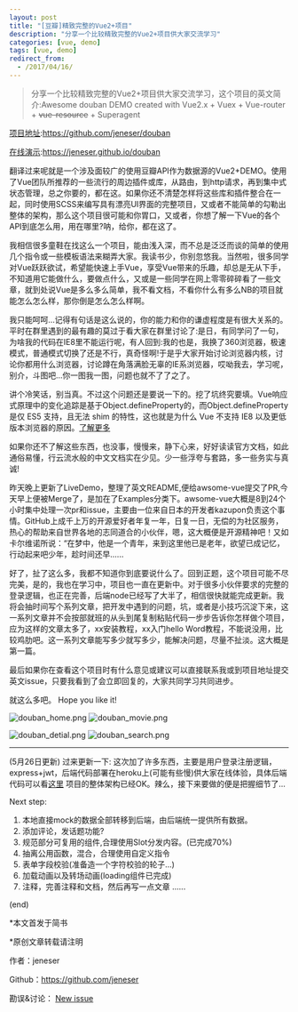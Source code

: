 ```yaml
---
layout: post
title: "[豆瓣]精致完整的Vue2+项目"
description: "分享一个比较精致完整的Vue2+项目供大家交流学习"
categories: [vue, demo]
tags: [vue, demo]
redirect_from:
  - /2017/04/16/
---
```


> 分享一个比较精致完整的Vue2+项目供大家交流学习，这个项目的英文简介:Awesome douban DEMO created with Vue2.x + Vuex + Vue-router + <strike>vue-resource</strike> + Superagent 

[项目地址](https://github.com/jeneser/douban
):https://github.com/jeneser/douban

[在线演示](https://jeneser.github.io/douban/):https://jeneser.github.io/douban

翻译过来呢就是一个涉及面较广的使用豆瓣API作为数据源的Vue2+DEMO。使用了Vue团队所推荐的一些流行的周边插件或库，从路由，到http请求，再到集中式状态管理，总之你要的，都在这。如果你还不清楚怎样将这些库和插件整合在一起，同时使用SCSS来编写具有漂亮UI界面的完整项目，又或者不能简单的勾勒出整体的架构，那么这个项目很可能和你胃口，又或者，你想了解一下Vue的各个API到底怎么用，用在哪里?呐，给你，都在这了。

我相信很多童鞋在找这么一个项目，能由浅入深，而不总是泛泛而谈的简单的使用几个指令或一些模板语法来糊弄大家。我读书少，你别忽悠我。当然啦，很多同学对Vue跃跃欲试，希望能快速上手Vue，享受Vue带来的乐趣，却总是无从下手，不知道用它能做什么，要做点什么，又或是一些同学在网上零零碎碎看了一些文章，就到处说Vue是多么多么简单，我不看文档，不看你什么有多么NB的项目就能怎么怎么样，那你倒是怎么怎么样啊。

我只能呵呵...记得有句话是这么说的，你的能力和你的谦虚程度是有很大关系的。平时在群里遇到的最有趣的莫过于看大家在群里讨论了:是日，有同学问了一句，为啥我的代码在IE8里不能运行呢，有人回到:我的也是，我换了360浏览器，极速模式，普通模式切换了还是不行，真奇怪啊!于是乎大家开始讨论浏览器内核，讨论你都用什么浏览器，讨论蹲在角落满脸无辜的IE系浏览器，哎呦我去，学习呢，别介，斗图吧...你一图我一图，问题也就不了了之了。

讲个冷笑话，别当真。不过这个问题还是要说一下的。挖了坑终究要填。Vue响应式原理中的变化追踪是基于Object.defineProperty的，而Object.defineProperty 是仅 ES5 支持，且无法 shim 的特性，这也就是为什么 Vue 不支持 IE8 以及更低版本浏览器的原因。[了解更多](https://cn.vuejs.org/v2/guide/reactivity.html)

如果你还不了解这些东西，也没事，慢慢来，静下心来，好好读读官方文档，如此通俗易懂，行云流水般的中文文档实在少见。少一些浮夸与套路，多一些务实与真诚!

昨天晚上更新了LiveDemo，整理了英文README,便给awsome-vue提交了PR,今天早上便被Merge了，是加在了Examples分类下。awsome-vue大概是8到24个小时集中处理一次pr和issue，主要由一位来自日本的开发者kazupon负责这个事情。GitHub上成千上万的开源爱好者年复一年，日复一日，无偿的为社区服务，热心的帮助来自世界各地的志同道合的小伙伴，嗯，这大概便是开源精神吧！又如卡尔维诺所说：“在梦中，他是一个青年，来到这里他已是老年，欲望已成记忆，行动起来吧少年，趁时间还早......

好了，扯了这么多，我都不知道你到底要说什么了。回到正题，这个项目可能不尽完美，是的，我也在学习中，项目也一直在更新中。对于很多小伙伴要求的完整的登录逻辑，也正在完善，后端node已经写了大半了，相信很快就能完成更新。我将会抽时间写个系列文章，把开发中遇到的问题，坑，或者是小技巧沉淀下来，这一系列文章并不会按部就班的从头到尾复制粘贴代码一步步告诉你怎样做个项目，应为这样的文章太多了，xx安装教程，xx入门hello Word教程，不能说没用，比较鸡肋吧。这一系列文章能写多少就写多少，能解决问题，尽量不扯淡。这大概是第一篇。

最后如果你在查看这个项目时有什么意见或建议可以直接联系我或到项目地址提交英文issue，只要我看到了会立即回复的，大家共同学习共同进步。

就这么多吧。
Hope you like it!


![douban_home.png](/assets/post-images/vue_douban_home_001.png)
![douban_movie.png](/assets/post-images/vue_douban_movie_002.png)

![douban_detial.png](/assets/post-images/vue_douban_detial_003.png)
![douban_search.png](/assets/post-images/vue_douban_search_004.png)


-------

(5月26日更新)
过来更新一下:
这次加了许多东西，主要是用户登录注册逻辑，express+jwt，后端代码部署在heroku上(可能有些慢)供大家在线体验，具体后端代码可以看[这里](https://github.com/jeneser/douban)
项目的整体架构已经OK。辣么，接下来要做的便是把握细节了...

Next step:
1. 本地直接mock的数据全部转移到后端，由后端统一提供所有数据。
2. 添加评论，发话题功能?
3. 规范部分可复用的组件,合理使用Slot分发内容。(已完成70%)
4. 抽离公用函数，混合，合理使用自定义指令
5. 表单字段校验(准备造一个字符校验的轮子...)
6. 加载动画以及转场动画(loading组件已完成)
7. 注释，完善注释和文档，然后再写一点文章
......

(end)

*本文首发于简书

*原创文章转载请注明

作者：jeneser

Github：https://github.com/jeneser

勘误&讨论： [New issue](https://github.com/jeneser/jeneser.github.io/issues/new)